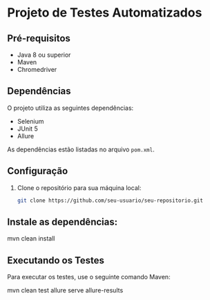 # Projeto de Testes Automatizados

## Pré-requisitos
- Java 8 ou superior
- Maven
- Chromedriver

## Dependências
O projeto utiliza as seguintes dependências:
- Selenium
- JUnit 5
- Allure

As dependências estão listadas no arquivo `pom.xml`.

## Configuração

1. Clone o repositório para sua máquina local:
   ```sh
   git clone https://github.com/seu-usuario/seu-repositorio.git


## Instale as dependências:
mvn clean install

## Executando os Testes
Para executar os testes, use o seguinte comando Maven:

mvn clean test
allure serve allure-results
